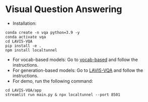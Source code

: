 # Visual Question Answering
- Installation:
```
conda create -n vqa python=3.9 -y
conda activate vqa
cd LAVIS-VQA
pip install -e .
npm install localtunnel
```
- For vocab-based models: Go to [vocab-based](https://github.com/baochi0212/visual-qa-/tree/master/vocab-based) and follow the instructions.
- For generation-based models: Go to [LAVIS-VQA](https://github.com/baochi0212/visual-qa-/tree/master/LAVIS-VQA) and follow the instructions.
- For demo, run the following command:
```
cd LAVIS-VQA/app
streamlit run main.py & npx localtunnel --port 8501
```
